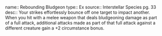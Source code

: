 name:: Rebounding Bludgeon 
type:: Ex
source:: Interstellar Species pg. 33
desc:: Your strikes effortlessly bounce off one target to impact another. When you hit with a melee weapon that deals bludgeoning damage as part of a full attack, additional attacks made as part of that full attack against a different creature gain a +2 circumstance bonus.

